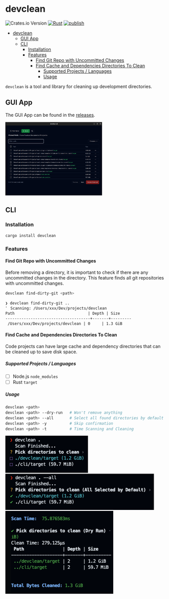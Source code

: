 # devclean

![Crates.io Version](https://img.shields.io/crates/v/devclean) [![Rust](https://github.com/HuakunShen/devclean/actions/workflows/ci.yml/badge.svg)](https://github.com/HuakunShen/devclean/actions/workflows/ci.yml) [![publish](https://github.com/HuakunShen/devclean/actions/workflows/tauri-ci.yml/badge.svg)](https://github.com/HuakunShen/devclean/actions/workflows/tauri-ci.yml)

- [devclean](#devclean)
  - [GUI App](#gui-app)
  - [CLI](#cli)
    - [Installation](#installation)
    - [Features](#features)
      - [Find Git Repo with Uncommitted Changes](#find-git-repo-with-uncommitted-changes)
      - [Find Cache and Dependencies Directories To Clean](#find-cache-and-dependencies-directories-to-clean)
        - [Supported Projects / Languages](#supported-projects--languages)
        - [Usage](#usage)

`devclean` is a tool and library for cleaning up development directories.

## GUI App

The GUI App can be found in the [releases](https://github.com/HuakunShen/devclean/releases).

<img src="./assets/gui-demo.png" width="60%" />

## CLI

### Installation

```bash
cargo install devclean
```

### Features

#### Find Git Repo with Uncommitted Changes

Before removing a directory, it is important to check if there are any uncommitted changes in the directory. This feature finds all git repositories with uncommitted changes.

```bash
devclean find-dirty-git <path>
```

```
❯ devclean find-dirty-git ..
⠁ Scanning: /Users/xxx/Dev/projects/devclean
Path                                | Depth | Size
-------------------------------------+-------+---------
 /Users/xxx/Dev/projects/devclean | 0     | 1.3 GiB
```

#### Find Cache and Dependencies Directories To Clean

Code projects can have large cache and dependency directories that can be cleaned up to save disk space.

##### Supported Projects / Languages

- [ ] Node.js `node_modules`
- [ ] Rust `target`

##### Usage

```bash
devclean <path>
devclean <path> --dry-run   # Won't remove anything
devclean <path> --all       # Select all found directories by default
devclean <path> -y          # Skip confirmation
devclean <path> -t          # Time Scanning and Cleaning
```

![](./assets/demo1.png)
![](./assets/demo2.png)
![](./assets/demo3.png)
